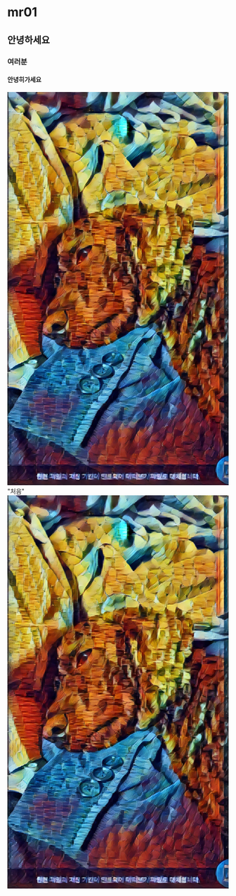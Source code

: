 # mr01  
## 안녕하세요  
### 여러분  
#### 안녕히가세요  
![pic](https://github.com/moran0510/mr01/blob/master/6267231b228bf28ebdd8faba0db0435b7beb9712.jpg?raw=true) "처음"
[![](https://github.com/moran0510/mr01/blob/master/6267231b228bf28ebdd8faba0db0435b7beb9712.jpg?raw=true)](https://www.youtube.com/watch?v=ioNng23DkIM)
